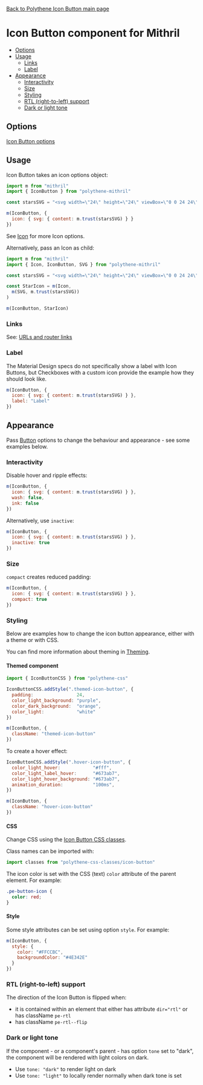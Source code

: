 [Back to Polythene Icon Button main page](../icon-button.md)

# Icon Button component for Mithril

<!-- MarkdownTOC autolink="true" autoanchor="true" bracket="round" levels="1,2,3" -->

- [Options](#options)
- [Usage](#usage)
  - [Links](#links)
  - [Label](#label)
- [Appearance](#appearance)
  - [Interactivity](#interactivity)
  - [Size](#size)
  - [Styling](#styling)
  - [RTL \(right-to-left\) support](#rtl-right-to-left-support)
  - [Dark or light tone](#dark-or-light-tone)

<!-- /MarkdownTOC -->


<a id="options"></a>
## Options

[Icon Button options](../icon-button.md)



<a id="usage"></a>
## Usage

Icon Button takes an icon options object:

```javascript
import m from "mithril"
import { IconButton } from "polythene-mithril"

const starsSVG = "<svg width=\"24\" height=\"24\" viewBox=\"0 0 24 24\"><path d=\"M11.99 2C6.47 2 2 6.48 2 12s4.47 10 9.99 10C17.52 22 22 17.52 22 12S17.52 2 11.99 2zm4.24 16L12 15.45 7.77 18l1.12-4.81-3.73-3.23 4.92-.42L12 5l1.92 4.53 4.92.42-3.73 3.23L16.23 18z\"/></svg>"

m(IconButton, {
  icon: { svg: { content: m.trust(starsSVG) } }
})
```

See [Icon](Icon.md) for more Icon options.

Alternatively, pass an Icon as child:

```javascript
import m from "mithril"
import { Icon, IconButton, SVG } from "polythene-mithril"

const starsSVG = "<svg width=\"24\" height=\"24\" viewBox=\"0 0 24 24\"><path d=\"M11.99 2C6.47 2 2 6.48 2 12s4.47 10 9.99 10C17.52 22 22 17.52 22 12S17.52 2 11.99 2zm4.24 16L12 15.45 7.77 18l1.12-4.81-3.73-3.23 4.92-.42L12 5l1.92 4.53 4.92.42-3.73 3.23L16.23 18z\"/></svg>"

const StarIcon = m(Icon,
  m(SVG, m.trust(starsSVG))
)

m(IconButton, StarIcon)
```


<a id="links"></a>
### Links

See: [URLs and router links](../../handling-urls.md)


<a id="label"></a>
### Label

The Material Design specs do not specifically show a label with Icon Buttons, but Checkboxes with a custom icon provide the example how they should look like.

```javascript
m(IconButton, {
  icon: { svg: { content: m.trust(starsSVG) } },
  label: "Label"
})
```


<a id="appearance"></a>
## Appearance

Pass [Button](../button.md) options to change the behaviour and appearance - see some examples below.



<a id="interactivity"></a>
### Interactivity

Disable hover and ripple effects:

```javascript
m(IconButton, {
  icon: { svg: { content: m.trust(starsSVG) } },
  wash: false,
  ink: false
})
```

Alternatively, use `inactive`:

```javascript
m(IconButton, {
  icon: { svg: { content: m.trust(starsSVG) } },
  inactive: true
})
```


<a id="size"></a>
### Size

`compact` creates reduced padding:

```javascript
m(IconButton, {
  icon: { svg: { content: m.trust(starsSVG) } },
  compact: true
})
```


<a id="styling"></a>
### Styling

Below are examples how to change the icon button appearance, either with a theme or with CSS.

You can find more information about theming in  [Theming](../../theming.md).

<a id="themed-component"></a>
#### Themed component

```javascript
import { IconButtonCSS } from "polythene-css"

IconButtonCSS.addStyle(".themed-icon-button", {
  padding:                24,
  color_light_background: "purple",
  color_dark_background:  "orange",
  color_light:            "white"
})

m(IconButton, {
  className: "themed-icon-button"
})
```

To create a hover effect:

```javascript
IconButtonCSS.addStyle(".hover-icon-button", {
  color_light_hover:            "#fff",
  color_light_label_hover:      "#673ab7",
  color_light_hover_background: "#673ab7",
  animation_duration:           "100ms",
})

m(IconButton, {
  className: "hover-icon-button"
})
```


<a id="css"></a>
#### CSS

Change CSS using the [Icon Button CSS classes](../../../packages/polythene-css-classes/icon-button.js).

Class names can be imported with:

```javascript
import classes from "polythene-css-classes/icon-button"
```

The icon color is set with the CSS (text) `color` attribute of the parent element. For example:

```css
.pe-button-icon {
  color: red;
}
```

<a id="style"></a>
#### Style

Some style attributes can be set using option `style`. For example:

```javascript
m(IconButton, {
  style: {
    color: "#FFCCBC",
    backgroundColor: "#4E342E"
  }
})
```

<a id="rtl-right-to-left-support"></a>
### RTL (right-to-left) support

The direction of the Icon Button is flipped when:

* it is contained within an element that either has attribute `dir="rtl"` or has className `pe-rtl`
* has className `pe-rtl--flip`

<a id="dark-or-light-tone"></a>
### Dark or light tone

If the component - or a component's parent - has option `tone` set to "dark", the component will be rendered with light colors on dark. 

* Use `tone: "dark"` to render light on dark
* Use `tone: "light"` to locally render normally when dark tone is set


